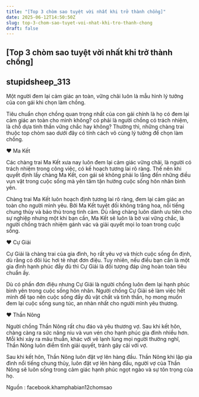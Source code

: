 ```yaml
---
title: "[Top 3 chòm sao tuyệt vời nhất khi trở thành chồng]"
date: 2025-06-12T14:50:50Z
slug: top-3-chom-sao-tuyet-voi-nhat-khi-tro-thanh-chong
draft: false
---
```


## [Top 3 chòm sao tuyệt vời nhất khi trở thành chồng]

## stupidsheep_313

Một người đem lại cảm giác an toàn, vững chãi luôn là mẫu hình lý tưởng của con gái khi chọn làm chồng.

Tiêu chuẩn chọn chồng quan trọng nhất của con gái chính là họ có đem lại cảm giác 
an toàn cho mình không? có phải là người chồng có trách nhiệm, là chỗ dựa tinh thần vững chắc hay không? Thường thì, những chàng trai thuộc top chòm sao dưới đây có tính cách vô cùng lý tưởng để chọn làm chồng.

♥ Ma Kết

Các chàng trai Ma Kết xưa nay luôn đem lại cảm giác vững chãi, là người có trách nhiệm trong công việc, có kế hoạch tương lai rõ ràng. Thế nên khi quyết định lấy chàng Ma Kết, con gái sẽ không phải lo lắng đến những điều vụn vặt trong cuộc sống mà yên tâm tận hưởng cuộc sống hôn nhân bình yên. 


Chàng trai Ma Kết luôn hoạch định tương lai rõ ràng, đem lại cảm giác an toàn cho người mình yêu.
Bởi Ma Kết tuyệt đối không trăng hoa, nổi tiếng chung thủy và bảo thủ trong tình cảm. Dù rằng chàng luôn dành ưu tiên cho sự nghiệp nhưng một khi bạn cần, Ma Kết sẽ luôn là bờ vai vững chắc, là người chồng trách nhiệm gánh vác và giải quyết mọi lo toan trong cuộc sống.

♥ Cự Giải

Cự Giải là chàng trai của gia đình, họ rất yêu vợ và thích cuộc sống ổn định, dù rằng có đôi lúc hơi tẻ nhạt đơn điệu. Tuy nhiên, nếu điều bạn cần là một gia đình hạnh phúc đầy đủ thì Cự Giải là đối tượng đáp ứng hoàn toàn tiêu chuẩn ấy. 


Dù có phần đơn điệu nhưng Cự Giải là người chồng luôn đem lại hạnh phúc bình yên trong cuộc sống hôn nhân.
Người chồng Cự Giải sẽ làm việc hết mình để tạo nên cuộc sống đầy đủ vật chất và tinh thần, họ mong muốn đem lại cuộc sống sung túc, an nhàn nhất cho người mình yêu thương.

♥ Thần Nông

Người chồng Thần Nông rất chu đáo và yêu thương vợ. Sau khi kết hôn, chàng càng ra sức nâng niu và vun vén cho hạnh phúc gia đình nhiều hơn. Mỗi khi xảy ra mâu thuẫn, khác với vẻ lạnh lùng mọi người thường nghĩ, Thần Nông luôn điềm tĩnh giải quyết, tránh gây cãi với vợ. 


Sau khi kết hôn, Thần Nông luôn đặt vợ lên hàng đầu.
Thần Nông khi lập gia đình nổi tiếng chung thủy, luôn đặt vợ lên hàng đầu, người vợ của Thần Nông sẽ luôn sống trong cảm giác hạnh phúc ngọt ngào và sự tôn trọng của họ.

Nguồn : facebook.khamphabian12chomsao